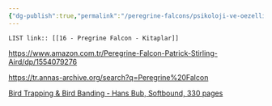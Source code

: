```yaml
---
{"dg-publish":true,"permalink":"/peregrine-falcons/psikoloji-ve-oezellikleri/16-pregrine-falcon-kitaplar/","updated":"2024-09-21T16:48:28.216+03:00"}
---
```


`LIST link:: [[16 - Pregrine Falcon - Kitaplar]] `

https://www.amazon.com.tr/Peregrine-Falcon-Patrick-Stirling-Aird/dp/1554079276

https://tr.annas-archive.org/search?q=Peregrine%20Falcon

[Bird Trapping & Bird Banding - Hans Bub, Softbound, 330 pages](https://www.westernsporting.com/FB2012/bird-trapping-bird-banding-hans-bub-softbound-330-pages.html) 